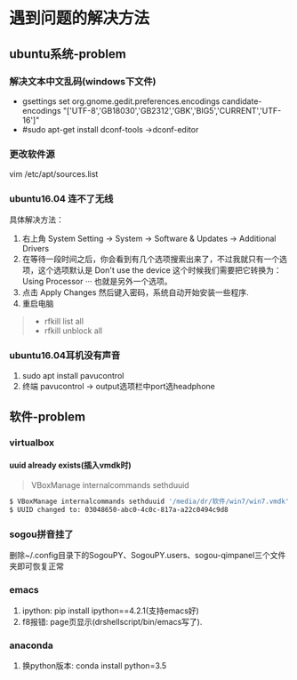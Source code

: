 # 遇到问题的解决方法

## ubuntu系统-problem
### 解决文本中文乱码(windows下文件)
* gsettings set org.gnome.gedit.preferences.encodings candidate-encodings "['UTF-8','GB18030','GB2312','GBK','BIG5','CURRENT','UTF-16']"
* #sudo apt-get install dconf-tools ->dconf-editor

### 更改软件源
vim /etc/apt/sources.list

### ubuntu16.04 连不了无线
具体解决方法：
  1. 右上角 System Setting -> System -> Software & Updates -> Additional Drivers
  2. 在等待一段时间之后，你会看到有几个选项搜索出来了，不过我就只有一个选项，这个选项默认是 Don't use the device 这个时候我们需要把它转换为：Using Processor ··· 也就是另外一个选项。
  3. 点击 Apply Changes 然后键入密码，系统自动开始安装一些程序.
  4. 重启电脑

  >* rfkill list all
  >* rfkill unblock all
### ubuntu16.04耳机没有声音
1. sudo apt install pavucontrol
2. 终端 pavucontrol -> output选项栏中port选headphone

## 软件-problem
### virtualbox
#### uuid already exists(插入vmdk时)
> VBoxManage internalcommands sethduuid <path of new vmdk>
```zsh
$ VBoxManage internalcommands sethduuid '/media/dr/软件/win7/win7.vmdk'
$ UUID changed to: 03048650-abc0-4c0c-817a-a22c0494c9d8
```
### sogou拼音挂了
删除~/.config目录下的SogouPY、SogouPY.users、sogou-qimpanel三个文件夹即可恢复正常

### emacs
1. ipython: pip install ipython==4.2.1(支持emacs好)
2. f8报错: page页显示(drshellscript/bin/emacs写了).

### anaconda
1. 换python版本: conda install python=3.5
